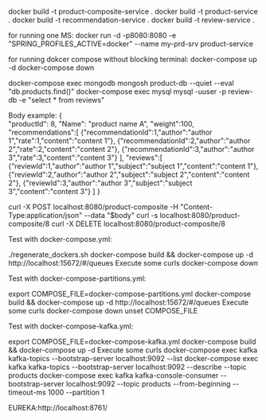 docker build -t product-composite-service .
docker build -t product-service .
docker build -t recommendation-service .
docker build -t review-service .

for running one MS:
docker run -d -p8080:8080 -e "SPRING_PROFILES_ACTIVE=docker" --name my-prd-srv product-service

for running dokcer compose without blocking terminal:
docker-compose up -d
docker-compose down

docker-compose exec mongodb mongosh product-db --quiet --eval "db.products.find()"
docker-compose exec mysql mysql -uuser -p review-db -e "select * from reviews"

Body example:
{                                                                                        
"productId": 8,
"Name": "product name A",
"weight":100,
"recommendations":[
{"recommendationId":1,"author":"author 1","rate":1,"content":"content 1"},
{"recommendationId":2,"author":"author 2","rate":2,"content":"content 2"},
{"recommendationId":3,"author":"author 3","rate":3,"content":"content 3"}
],
"reviews":[
{"reviewId":1,"author":"author 1","subject":"subject 1","content":"content 1"},
{"reviewId":2,"author":"author 2","subject":"subject 2","content":"content 2"},
{"reviewId":3,"author":"author 3","subject":"subject 3","content":"content 3"}
]
}

curl -X POST localhost:8080/product-composite -H "Content-Type:application/json" --data "$body"
curl -s localhost:8080/product-composite/8
curl -X DELETE localhost:8080/product-composite/8

Test with docker-compose.yml:

./regenerate_dockers.sh
docker-compose build && docker-compose up -d
http://localhost:15672/#/queues
Execute some curls
docker-compose down

Test with docker-compose-partitions.yml:

export COMPOSE_FILE=docker-compose-partitions.yml
docker-compose build && docker-compose up -d
http://localhost:15672/#/queues
Execute some curls
docker-compose down
unset COMPOSE_FILE

Test with docker-compose-kafka.yml:

export COMPOSE_FILE=docker-compose-kafka.yml
docker-compose build && docker-compose up -d
Execute some curls
docker-compose exec kafka kafka-topics --bootstrap-server localhost:9092 --list
docker-compose exec kafka kafka-topics --bootstrap-server localhost:9092 --describe --topic products
docker-compose exec kafka kafka-console-consumer --bootstrap-server localhost:9092 --topic products --from-beginning --timeout-ms 1000 --partition 1

EUREKA:http://localhost:8761/
